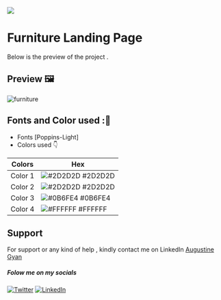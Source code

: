 <img src="https://img.shields.io/badge/Landing%20Pages-Beginner%20Friendly-blue">

# Furniture Landing Page
Below is the preview of the project .


## Preview :framed_picture:


![furniture](https://user-images.githubusercontent.com/43218009/178168748-ad40711f-0ded-4539-ac2a-e1e9accdc9cd.PNG)

## Fonts and Color used ::art:
- Fonts [Poppins-Light]
- Colors used :point_down:



| Colors             | Hex                                                                |
| ----------------- | ------------------------------------------------------------------ |
|  Color 1| ![#2D2D2D](https://via.placeholder.com/10/2D2D2D?text=+) #2D2D2D |
|  Color 2| ![#2D2D2D](https://via.placeholder.com/10/2D2D2D?text=+) #2D2D2D |
| Color 3 | ![#0B6FE4](https://via.placeholder.com/10/0B6FE4?text=+) #0B6FE4 |
| Color 4 | ![#FFFFFF](https://via.placeholder.com/10/FFFFFF?text=+) #FFFFFF |


## Support

For support or any kind of help , kindly contact me on LinkedIn [Augustine Gyan](https://www.linkedin.com/in/augustinegyan/) 

##### Folow me on my socials
<a href="https://www.twitter.com/AugustineGyan7" target="_blank"><img src="https://img.shields.io/badge/Twitter-%230077B5.svg?&style=flat-square&logo=twitter&logoColor=white" alt="Twitter"></a>
<a href="https://www.linkedin.com/in/augustinegyan/" target="_blank"><img src="https://img.shields.io/badge/LinkedIn-%230077B5.svg?&style=flat-square&logo=linkedin&logoColor=white" alt="LinkedIn"></a>

